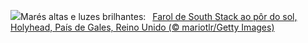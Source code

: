 ![](https://www.bing.com/th?id=OHR.SouthStackLight_PT-BR0876989984_UHD.jpg&w=1000)Marés altas e luzes brilhantes:&nbsp;&ensp;[Farol de South Stack ao pôr do sol, Holyhead, País de Gales, Reino Unido (© mariotlr/Getty Images)](https://www.bing.com/th?id=OHR.SouthStackLight_PT-BR0876989984_UHD.jpg)
<br><br/>
